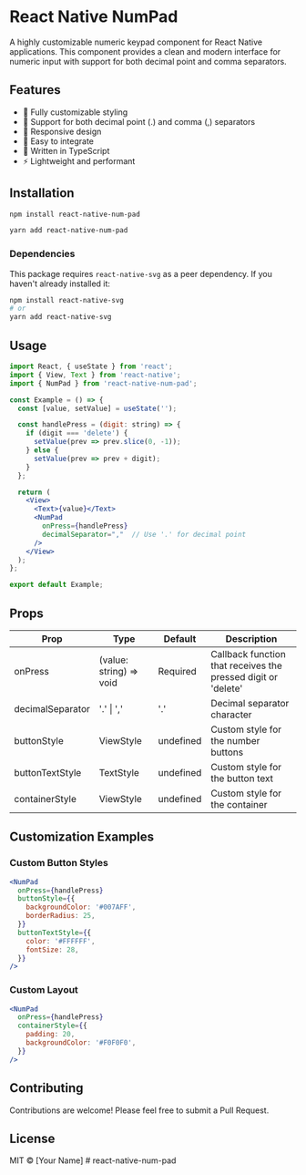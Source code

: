 # React Native NumPad

A highly customizable numeric keypad component for React Native applications. This component provides a clean and modern interface for numeric input with support for both decimal point and comma separators.

## Features

- 🎨 Fully customizable styling
- 🔢 Support for both decimal point (.) and comma (,) separators
- 📱 Responsive design
- 🎯 Easy to integrate
- 💪 Written in TypeScript
- ⚡ Lightweight and performant

## Installation

```bash
npm install react-native-num-pad
```

```bash
yarn add react-native-num-pad
```

### Dependencies

This package requires `react-native-svg` as a peer dependency. If you haven't already installed it:

```bash
npm install react-native-svg
# or
yarn add react-native-svg
```

## Usage

```jsx
import React, { useState } from 'react';
import { View, Text } from 'react-native';
import { NumPad } from 'react-native-num-pad';

const Example = () => {
  const [value, setValue] = useState('');

  const handlePress = (digit: string) => {
    if (digit === 'delete') {
      setValue(prev => prev.slice(0, -1));
    } else {
      setValue(prev => prev + digit);
    }
  };

  return (
    <View>
      <Text>{value}</Text>
      <NumPad
        onPress={handlePress}
        decimalSeparator=","  // Use '.' for decimal point
      />
    </View>
  );
};

export default Example;
```

## Props

| Prop | Type | Default | Description |
|------|------|---------|-------------|
| onPress | (value: string) => void | Required | Callback function that receives the pressed digit or 'delete' |
| decimalSeparator | '.' \| ',' | '.' | Decimal separator character |
| buttonStyle | ViewStyle | undefined | Custom style for the number buttons |
| buttonTextStyle | TextStyle | undefined | Custom style for the button text |
| containerStyle | ViewStyle | undefined | Custom style for the container |

## Customization Examples

### Custom Button Styles

```jsx
<NumPad
  onPress={handlePress}
  buttonStyle={{
    backgroundColor: '#007AFF',
    borderRadius: 25,
  }}
  buttonTextStyle={{
    color: '#FFFFFF',
    fontSize: 28,
  }}
/>
```

### Custom Layout

```jsx
<NumPad
  onPress={handlePress}
  containerStyle={{
    padding: 20,
    backgroundColor: '#F0F0F0',
  }}
/>
```

## Contributing

Contributions are welcome! Please feel free to submit a Pull Request.

## License

MIT © [Your Name] # react-native-num-pad
